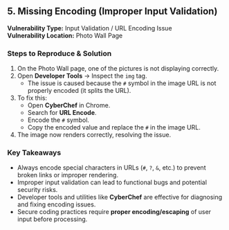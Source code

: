 ## 5. Missing Encoding (Improper Input Validation)

**Vulnerability Type:** Input Validation / URL Encoding Issue  
**Vulnerability Location:** Photo Wall Page  

### Steps to Reproduce & Solution

1. On the Photo Wall page, one of the pictures is not displaying correctly.  
2. Open **Developer Tools** → Inspect the `img` tag.  
   - The issue is caused because the `#` symbol in the image URL is not properly encoded (it splits the URL).  
3. To fix this:  
   - Open **CyberChef** in Chrome.  
   - Search for **URL Encode**.  
   - Encode the `#` symbol.  
   - Copy the encoded value and replace the `#` in the image URL.  
4. The image now renders correctly, resolving the issue.  

### Key Takeaways

- Always encode special characters in URLs (`#`, `?`, `&`, etc.) to prevent broken links or improper rendering.  
- Improper input validation can lead to functional bugs and potential security risks.  
- Developer tools and utilities like **CyberChef** are effective for diagnosing and fixing encoding issues.  
- Secure coding practices require **proper encoding/escaping** of user input before processing.  
